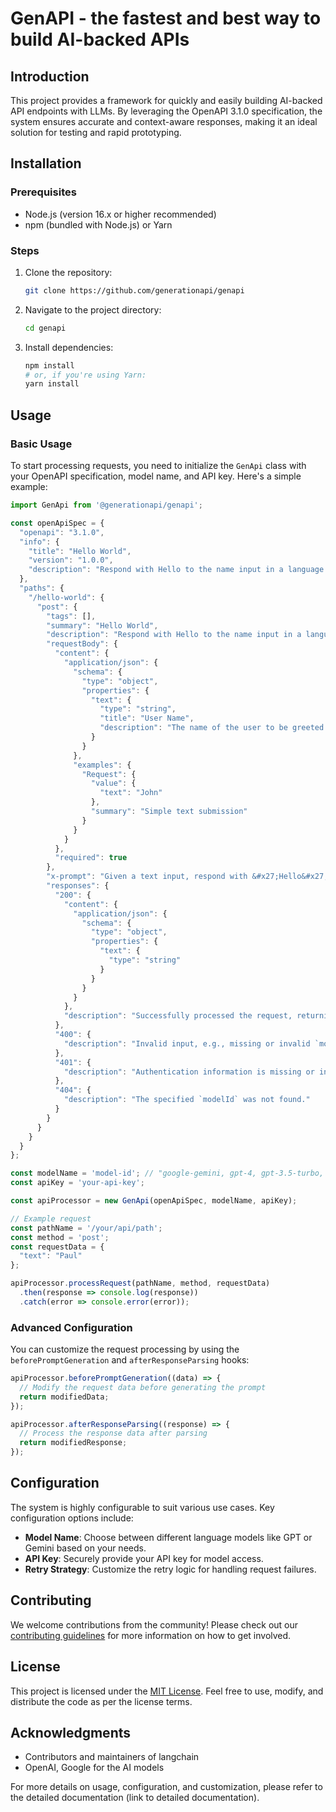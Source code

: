 # GenAPI - the fastest and best way to build AI-backed APIs

## Introduction
This project provides a framework for quickly and easily building AI-backed API endpoints with LLMs. By leveraging the OpenAPI 3.1.0 specification, the system ensures accurate and context-aware responses, making it an ideal solution for testing and rapid prototyping.

## Installation

### Prerequisites
- Node.js (version 16.x or higher recommended)
- npm (bundled with Node.js) or Yarn

### Steps
1. Clone the repository:
   ```bash
   git clone https://github.com/generationapi/genapi
   ```
2. Navigate to the project directory:
   ```bash
   cd genapi
   ```
3. Install dependencies:
   ```bash
   npm install
   # or, if you're using Yarn:
   yarn install
   ```

## Usage

### Basic Usage
To start processing requests, you need to initialize the `GenApi` class with your OpenAPI specification, model name, and API key. Here's a simple example:

```javascript
import GenApi from '@generationapi/genapi';

const openApiSpec = {
  "openapi": "3.1.0",
  "info": {
    "title": "Hello World",
    "version": "1.0.0",
    "description": "Respond with Hello to the name input in a language other than English. Always use a random language."
  },
  "paths": {
    "/hello-world": {
      "post": {
        "tags": [],
        "summary": "Hello World",
        "description": "Respond with Hello to the name input in a language other than English. Always use a random language.",
        "requestBody": {
          "content": {
            "application/json": {
              "schema": {
                "type": "object",
                "properties": {
                  "text": {
                    "type": "string",
                    "title": "User Name",
                    "description": "The name of the user to be greeted."
                  }
                }
              },
              "examples": {
                "Request": {
                  "value": {
                    "text": "John"
                  },
                  "summary": "Simple text submission"
                }
              }
            }
          },
          "required": true
        },
        "x-prompt": "Given a text input, respond with &#x27;Hello&#x27; followed by the name in a random non-English language. Ensure the output is in the format specified by the &#x60;response_schema&#x60;.",
        "responses": {
          "200": {
            "content": {
              "application/json": {
                "schema": {
                  "type": "object",
                  "properties": {
                    "text": {
                      "type": "string"
                    }
                  }
                }
              }
            },
            "description": "Successfully processed the request, returning a structured response from the model."
          },
          "400": {
            "description": "Invalid input, e.g., missing or invalid `modelId` or data."
          },
          "401": {
            "description": "Authentication information is missing or invalid."
          },
          "404": {
            "description": "The specified `modelId` was not found."
          }
        }
      }
    }
  }
};

const modelName = 'model-id'; // "google-gemini, gpt-4, gpt-3.5-turbo, mistral-large-latest, claude-3-sonnet"
const apiKey = 'your-api-key';

const apiProcessor = new GenApi(openApiSpec, modelName, apiKey);

// Example request
const pathName = '/your/api/path';
const method = 'post';
const requestData = {
  "text": "Paul"
};

apiProcessor.processRequest(pathName, method, requestData)
  .then(response => console.log(response))
  .catch(error => console.error(error));
```

### Advanced Configuration
You can customize the request processing by using the `beforePromptGeneration` and `afterResponseParsing` hooks:

```javascript
apiProcessor.beforePromptGeneration((data) => {
  // Modify the request data before generating the prompt
  return modifiedData;
});

apiProcessor.afterResponseParsing((response) => {
  // Process the response data after parsing
  return modifiedResponse;
});
```

## Configuration
The system is highly configurable to suit various use cases. Key configuration options include:
- **Model Name**: Choose between different language models like GPT or Gemini based on your needs.
- **API Key**: Securely provide your API key for model access.
- **Retry Strategy**: Customize the retry logic for handling request failures.

## Contributing
We welcome contributions from the community! Please check out our [contributing guidelines](CONTRIBUTING.md) for more information on how to get involved.

## License
This project is licensed under the [MIT License](LICENSE). Feel free to use, modify, and distribute the code as per the license terms.

## Acknowledgments
- Contributors and maintainers of langchain
- OpenAI, Google for the AI models

For more details on usage, configuration, and customization, please refer to the detailed documentation (link to detailed documentation).